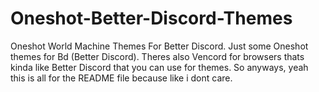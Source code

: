 # Oneshot-Better-Discord-Themes
Oneshot World Machine Themes For Better Discord.
Just some Oneshot themes for Bd (Better Discord).
Theres also Vencord for browsers thats kinda like Better Discord that you can use for themes.
So anyways, yeah this is all for the README file because like i dont care.
